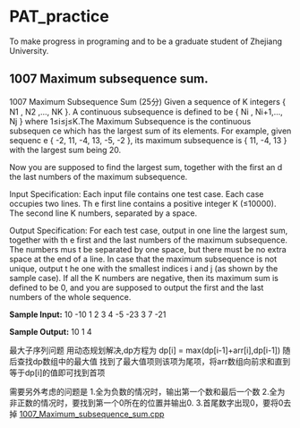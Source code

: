 # PAT_practice
To make progress in programing and to be a graduate student of Zhejiang University.
## 1007 Maximum subsequence sum.
1007 Maximum Subsequence Sum (25分) Given a sequence of K integers { N1 , N​2 ,...,
  NK }. A continuous subsequence is defined to be { Ni , Ni+1,..., Nj }
  where 1≤i≤j≤K.The
Maximum Subsequence is the continuous subsequen ce which has the largest
sum of its elements. For example, given sequenc e { -2, 11, -4, 13, -5,
-2 }, its maximum subsequence is { 11, -4, 13 } with the largest sum
being 20.

Now you are supposed to find the largest sum, together with the first an
d the last numbers of the maximum subsequence.

Input Specification:
Each input file contains one test case. Each case occupies two lines. Th
e first line contains a positive integer K (≤10000). The second line
K numbers, separated by a space.

Output Specification:
For each test case, output in one line the largest sum, together with th
e first and the last numbers of the maximum subsequence. The numbers mus
t be separated by one space, but there must be no extra space at the end
of a line. In case that the maximum subsequence is not unique, output t
he one with the smallest indices i and j (as shown by the sample case).
If all the K numbers are negative, then its maximum sum is defined to
be 0, and you are supposed to output the first and the last numbers of
the whole sequence.

**Sample Input:**
10
-10 1 2 3 4 -5 -23 3 7 -21

**Sample Output:**
10 1 4

最大子序列问题
用动态规划解决,dp方程为
dp[i] = max(dp[i-1]+arr[i],dp[i-1])
随后查找dp数组中的最大值
找到了最大值项则该项为尾项，将arr数组向前求和直到等于dp[i]的值即可找到首项

需要另外考虑的问题是
1.全为负数的情况时，输出第一个数和最后一个数
2.全为非正数的情况时，要找到第一个0所在的位置并输出0.
3.首尾数字出现0，要将0去掉
[1007_Maximum_subsequence_sum.cpp](./1007_Maximum_subsequence_sum.cpp)
